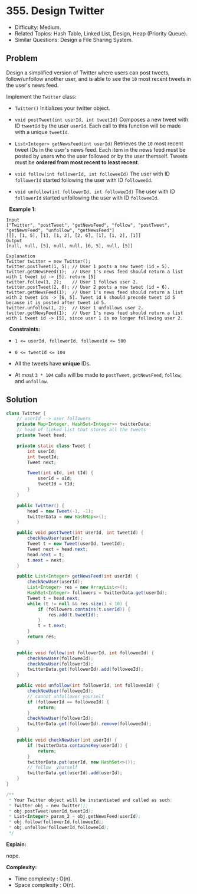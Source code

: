 # 355. Design Twitter

- Difficulty: Medium.
- Related Topics: Hash Table, Linked List, Design, Heap (Priority Queue).
- Similar Questions: Design a File Sharing System.

## Problem

Design a simplified version of Twitter where users can post tweets, follow/unfollow another user, and is able to see the ```10``` most recent tweets in the user's news feed.

Implement the ```Twitter``` class:


	
- ```Twitter()``` Initializes your twitter object.
	
- ```void postTweet(int userId, int tweetId)``` Composes a new tweet with ID ```tweetId``` by the user ```userId```. Each call to this function will be made with a unique ```tweetId```.
	
- ```List<Integer> getNewsFeed(int userId)``` Retrieves the ```10``` most recent tweet IDs in the user's news feed. Each item in the news feed must be posted by users who the user followed or by the user themself. Tweets must be **ordered from most recent to least recent**.
	
- ```void follow(int followerId, int followeeId)``` The user with ID ```followerId``` started following the user with ID ```followeeId```.
	
- ```void unfollow(int followerId, int followeeId)``` The user with ID ```followerId``` started unfollowing the user with ID ```followeeId```.


 
**Example 1:**

```
Input
["Twitter", "postTweet", "getNewsFeed", "follow", "postTweet", "getNewsFeed", "unfollow", "getNewsFeed"]
[[], [1, 5], [1], [1, 2], [2, 6], [1], [1, 2], [1]]
Output
[null, null, [5], null, null, [6, 5], null, [5]]

Explanation
Twitter twitter = new Twitter();
twitter.postTweet(1, 5); // User 1 posts a new tweet (id = 5).
twitter.getNewsFeed(1);  // User 1's news feed should return a list with 1 tweet id -> [5]. return [5]
twitter.follow(1, 2);    // User 1 follows user 2.
twitter.postTweet(2, 6); // User 2 posts a new tweet (id = 6).
twitter.getNewsFeed(1);  // User 1's news feed should return a list with 2 tweet ids -> [6, 5]. Tweet id 6 should precede tweet id 5 because it is posted after tweet id 5.
twitter.unfollow(1, 2);  // User 1 unfollows user 2.
twitter.getNewsFeed(1);  // User 1's news feed should return a list with 1 tweet id -> [5], since user 1 is no longer following user 2.
```

 
**Constraints:**


	
- ```1 <= userId, followerId, followeeId <= 500```
	
- ```0 <= tweetId <= 104```
	
- All the tweets have **unique** IDs.
	
- At most ```3 * 104``` calls will be made to ```postTweet```, ```getNewsFeed```, ```follow```, and ```unfollow```.



## Solution

```java
class Twitter {
    // userId --> user followers
    private Map<Integer, HashSet<Integer>> twitterData;
    // head of linked list that stores all the tweets
    private Tweet head;

    private static class Tweet {
        int userId;
        int tweetId;
        Tweet next;

        Tweet(int uId, int tId) {
            userId = uId;
            tweetId = tId;
        }
    }

    public Twitter() {
        head = new Tweet(-1, -1);
        twitterData = new HashMap<>();
    }

    public void postTweet(int userId, int tweetId) {
        checkNewUser(userId);
        Tweet t = new Tweet(userId, tweetId);
        Tweet next = head.next;
        head.next = t;
        t.next = next;
    }

    public List<Integer> getNewsFeed(int userId) {
        checkNewUser(userId);
        List<Integer> res = new ArrayList<>();
        HashSet<Integer> followers = twitterData.get(userId);
        Tweet t = head.next;
        while (t != null && res.size() < 10) {
            if (followers.contains(t.userId)) {
                res.add(t.tweetId);
            }
            t = t.next;
        }
        return res;
    }

    public void follow(int followerId, int followeeId) {
        checkNewUser(followeeId);
        checkNewUser(followerId);
        twitterData.get(followerId).add(followeeId);
    }

    public void unfollow(int followerId, int followeeId) {
        checkNewUser(followeeId);
        // cannot unfollower yourself
        if (followerId == followeeId) {
            return;
        }
        checkNewUser(followerId);
        twitterData.get(followerId).remove(followeeId);
    }

    public void checkNewUser(int userId) {
        if (twitterData.containsKey(userId)) {
            return;
        }
        twitterData.put(userId, new HashSet<>());
        // follow  yourself
        twitterData.get(userId).add(userId);
    }
}

/**
 * Your Twitter object will be instantiated and called as such:
 * Twitter obj = new Twitter();
 * obj.postTweet(userId,tweetId);
 * List<Integer> param_2 = obj.getNewsFeed(userId);
 * obj.follow(followerId,followeeId);
 * obj.unfollow(followerId,followeeId);
 */
```

**Explain:**

nope.

**Complexity:**

* Time complexity : O(n).
* Space complexity : O(n).

